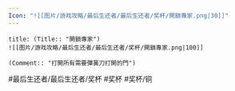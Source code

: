 ```yaml
---
Icon: "![[图片/游戏攻略/最后生还者/最后生还者/奖杯/開鎖專家.png|30]]"
---
```

```ad-common-bronze-trophy
title: (Title:: "開鎖專家")
![[图片/游戏攻略/最后生还者/最后生还者/奖杯/開鎖專家.png|100]]

(Comment:: "打開所有需要彈簧刀打開的門")
```

#最后生还者/最后生还者/奖杯 #奖杯 #奖杯/铜
